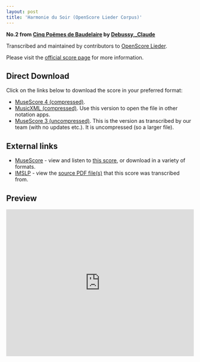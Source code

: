 ```yaml
---
layout: post
title: 'Harmonie du Soir (OpenScore Lieder Corpus)'
---
```


__No.2 from [Cinq Poëmes de Baudelaire](https://fourscoreandmore.org/openscore/lieder/Debussy%2C_Claude/Cinq_Po%C3%ABmes_de_Baudelaire/) by [Debussy,_Claude](https://fourscoreandmore.org/openscore/lieder/Debussy%2C_Claude)__

Transcribed and maintained by contributors to [OpenScore Lieder].

Please visit the [official score page] for more information.

[official score page]: https://musescore.com/openscore-lieder-corpus/scores/5060961
[OpenScore Lieder]: https://musescore.com/openscore-lieder-corpus

## Direct Download

Click on the links below to download the score in your preferred format:
- [MuseScore 4 (compressed)](https://fourscoreandmore.org/openscore/lieder/Debussy%2C_Claude/Cinq_Po%C3%ABmes_de_Baudelaire/2_Harmonie_du_Soir.mscz).
- [MusicXML (compressed)](https://fourscoreandmore.org/openscore/lieder/Debussy%2C_Claude/Cinq_Po%C3%ABmes_de_Baudelaire/2_Harmonie_du_Soir.mxl). Use this version to open the file in other notation apps.
- [MuseScore 3 (uncompressed)](https://raw.githubusercontent.com/OpenScore/Lieder/refs/heads/main/scores/Debussy%2C_Claude/Cinq_Po%C3%ABmes_de_Baudelaire/2_Harmonie_du_Soir/lc5060961.mscx). This is the version as transcribed by our team (with no updates etc.). It is uncompressed (so a larger file).

## External links

- [MuseScore] - view and listen to [this score][MuseScore], or download in a variety of formats.
- [IMSLP] - view the [source PDF file(s)][IMSLP] that this score was transcribed from.

[MuseScore]: https://musescore.com/score/5060961
[IMSLP]: https://imslp.org/wiki/Special:ReverseLookup/225776

## Preview

<iframe width="100%" height="394" src="https://musescore.com/openscore-lieder-corpus/scores/5060961/embed" frameborder="0" allowfullscreen allow="autoplay; fullscreen"></iframe>
